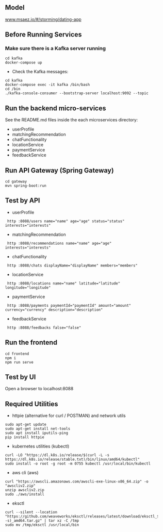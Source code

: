 # 

## Model
www.msaez.io/#/storming/dating-app

## Before Running Services
### Make sure there is a Kafka server running
```
cd kafka
docker-compose up
```
- Check the Kafka messages:
```
cd kafka
docker-compose exec -it kafka /bin/bash
cd /bin
./kafka-console-consumer --bootstrap-server localhost:9092 --topic
```

## Run the backend micro-services
See the README.md files inside the each microservices directory:

- userProfile
- matchingRecommendation
- chatFunctionality
- locationService
- paymentService
- feedbackService


## Run API Gateway (Spring Gateway)
```
cd gateway
mvn spring-boot:run
```

## Test by API
- userProfile
```
 http :8088/users name="name" age="age" status="status" interests="interests" 
```
- matchingRecommendation
```
 http :8088/recommendations name="name" age="age" interests="interests" 
```
- chatFunctionality
```
 http :8088/chats displayName="displayName" members="members" 
```
- locationService
```
 http :8088/locations name="name" latitude="latitude" longitude="longitude" 
```
- paymentService
```
 http :8088/payments paymentId="paymentId" amount="amount" currency="currency" description="description" 
```
- feedbackService
```
 http :8088/feedbacks false="false" 
```


## Run the frontend
```
cd frontend
npm i
npm run serve
```

## Test by UI
Open a browser to localhost:8088

## Required Utilities

- httpie (alternative for curl / POSTMAN) and network utils
```
sudo apt-get update
sudo apt-get install net-tools
sudo apt install iputils-ping
pip install httpie
```

- kubernetes utilities (kubectl)
```
curl -LO "https://dl.k8s.io/release/$(curl -L -s https://dl.k8s.io/release/stable.txt)/bin/linux/amd64/kubectl"
sudo install -o root -g root -m 0755 kubectl /usr/local/bin/kubectl
```

- aws cli (aws)
```
curl "https://awscli.amazonaws.com/awscli-exe-linux-x86_64.zip" -o "awscliv2.zip"
unzip awscliv2.zip
sudo ./aws/install
```

- eksctl 
```
curl --silent --location "https://github.com/weaveworks/eksctl/releases/latest/download/eksctl_$(uname -s)_amd64.tar.gz" | tar xz -C /tmp
sudo mv /tmp/eksctl /usr/local/bin
```

